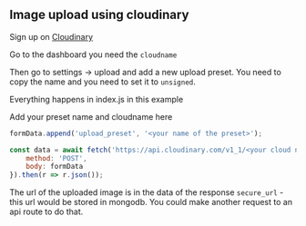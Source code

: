 ## Image upload using cloudinary

Sign up on [Cloudinary](https://cloudinary.com/)

Go to the dashboard you need the `cloudname`

Then go to settings -> upload and add a new upload preset. You need to copy the name and you need to set it to `unsigned`.

Everything happens in index.js in this example

Add your preset name and cloudname here 

```js
formData.append('upload_preset', '<your name of the preset>');

const data = await fetch('https://api.cloudinary.com/v1_1/<your cloud name>/image/upload', {
	method: 'POST',
	body: formData
}).then(r => r.json());
```

The url of the uploaded image is in the data of the response `secure_url` - this url would be stored in mongodb. You could make another request to an api route to do that.
